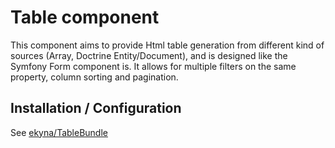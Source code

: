 Table component
===============

This component aims to provide Html table generation from different kind of sources (Array, Doctrine Entity/Document), and is designed like the Symfony Form component is.
It allows for multiple filters on the same property, column sorting and pagination.

## Installation / Configuration
See [ekyna/TableBundle](https://github.com/ekyna/TableBundle)


